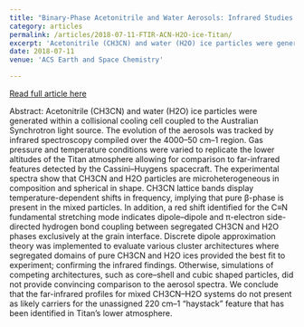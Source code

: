 ```yaml
---
title: "Binary-Phase Acetonitrile and Water Aerosols: Infrared Studies and Theoretical Simulation at Titan Atmosphere Conditions"
category: articles
permalink: /articles/2018-07-11-FTIR-ACN-H2O-ice-Titan/ 
excerpt: 'Acetonitrile (CH3CN) and water (H2O) ice particles were generated within a collisional cooling cell coupled to the Australian Synchrotron light source. The evolution of the aerosols was tracked by infrared spectroscopy compiled over the 4000–50 cm–1 region. Gas pressure and temperature conditions were varied to replicate the lower altitudes of the Titan atmosphere allowing for comparison to far-infrared features detected by the Cassini–Huygens spacecraft.'
date: 2018-07-11
venue: 'ACS Earth and Space Chemistry'

---
```


<a href='https://doi.org/10.1021/acsearthspacechem.8b00059'>Read full article here</a>

Abstract: Acetonitrile (CH3CN) and water (H2O) ice particles were generated within a collisional cooling cell coupled to the Australian Synchrotron light source. The evolution of the aerosols was tracked by infrared spectroscopy compiled over the 4000–50 cm–1 region. Gas pressure and temperature conditions were varied to replicate the lower altitudes of the Titan atmosphere allowing for comparison to far-infrared features detected by the Cassini–Huygens spacecraft. The experimental spectra show that CH3CN and H2O particles are microheterogeneous in composition and spherical in shape. CH3CN lattice bands display temperature-dependent shifts in frequency, implying that pure β-phase is present in the mixed particles. In addition, a red shift identified for the C≡N fundamental stretching mode indicates dipole–dipole and π-electron side-directed hydrogen bond coupling between segregated CH3CN and H2O phases exclusively at the grain interface. Discrete dipole approximation theory was implemented to evaluate various cluster architectures where segregated domains of pure CH3CN and H2O ices provided the best fit to experiment; confirming the infrared findings. Otherwise, simulations of competing architectures, such as core–shell and cubic shaped particles, did not provide convincing comparison to the aerosol spectra. We conclude that the far-infrared profiles for mixed CH3CN–H2O systems do not present as likely carriers for the unassigned 220 cm–1 “haystack” feature that has been identified in Titan’s lower atmosphere.
